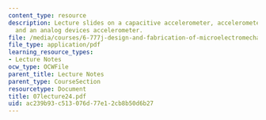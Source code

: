 ```yaml
---
content_type: resource
description: Lecture slides on a capacitive accelerometer, accelerometer fundamentals,
  and an analog devices accelerometer.
file: /media/courses/6-777j-design-and-fabrication-of-microelectromechanical-devices-spring-2007/ac239b93c513076d77e12cb8b50d6b27_07lecture24.pdf
file_type: application/pdf
learning_resource_types:
- Lecture Notes
ocw_type: OCWFile
parent_title: Lecture Notes
parent_type: CourseSection
resourcetype: Document
title: 07lecture24.pdf
uid: ac239b93-c513-076d-77e1-2cb8b50d6b27
---
```

